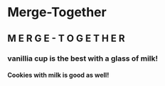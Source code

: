 # Merge-Together

## M E R G E - T O G E T H E R

### vanillia cup is the best with a glass of milk!

#### Cookies with milk is good as well!
